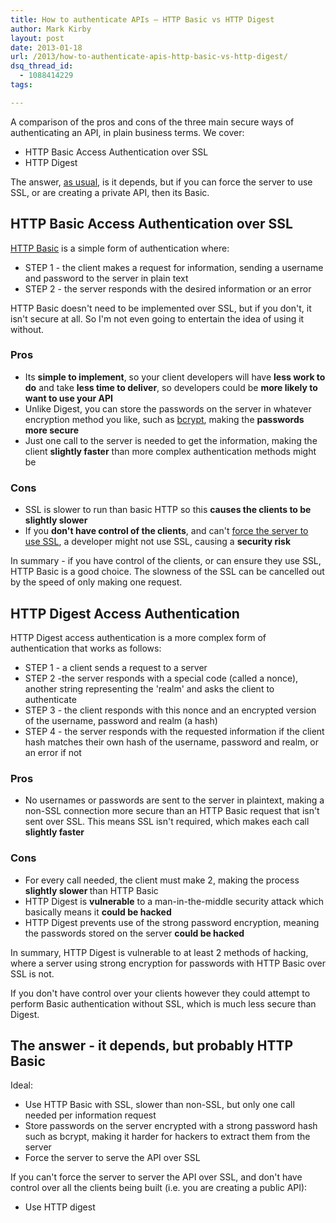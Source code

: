 ```yaml
---
title: How to authenticate APIs – HTTP Basic vs HTTP Digest
author: Mark Kirby
layout: post
date: 2013-01-18
url: /2013/how-to-authenticate-apis-http-basic-vs-http-digest/
dsq_thread_id:
  - 1088414229
tags: 

---
```


A comparison of the pros and cons of the three main secure ways of authenticating an API, in plain business terms. We cover:

  * HTTP Basic Access Authentication over SSL
  * HTTP Digest
<!--more-->
The answer, [as usual][1], is it depends, but if you can force the server to use SSL, or are creating a private API, then its Basic.

## HTTP Basic Access Authentication over SSL

[HTTP Basic][2] is a simple form of authentication where:

  * STEP 1 - the client makes a request for information, sending a username and password to the server in plain text
  * STEP 2 - the server responds with the desired information or an error

HTTP Basic doesn't need to be implemented over SSL, but if you don't, it isn't secure at all. So I'm not even going to entertain the idea of using it without.

### Pros

  * Its <strong>simple to implement</strong>, so your client developers will have <strong>less work to do</strong> and take <strong>less time to deliver</strong>, so developers could be <strong>more likely to want to use your API </strong>
  * Unlike Digest, you can store the passwords on the server in whatever encryption method you like, such as [bcrypt][3], making the **passwords more secure**
  * Just one call to the server is needed to get the information, making the client **slightly faster** than more complex authentication methods might be

### Cons

  * SSL is slower to run than basic HTTP so this **causes the clients to be slightly slower**
  * If you **don't have control of the clients**, and can't [force the server to use SSL][4], a developer might not use SSL, causing a **security risk**

In summary - if you have control of the clients, or can ensure they use SSL, HTTP Basic is a good choice. The slowness of the SSL can be cancelled out by the speed of only making one request.

## HTTP Digest Access Authentication

HTTP Digest access authentication is a more complex form of authentication that works as follows:

  * STEP 1 - a client sends a request to a server
  * STEP 2 -the server responds with a special code (called a nonce), another string representing the 'realm' and asks the client to authenticate
  * STEP 3 - the client responds with this nonce and an encrypted version of the username, password and realm (a hash)
  * STEP 4 - the server responds with the requested information if the client hash matches their own hash of the username, password and realm, or an error if not

### Pros

  * No usernames or passwords are sent to the server in plaintext, making a non-SSL connection more secure than an HTTP Basic request that isn't sent over SSL. This means SSL isn't required, which makes each call <strong>slightly faster</strong>

### Cons

  * For every call needed, the client must make 2, making the process <strong>slightly slower </strong>than HTTP Basic
  * HTTP Digest is **vulnerable** to a man-in-the-middle security attack which basically means it **could be hacked**
  * HTTP Digest prevents use of the strong password encryption, meaning the passwords stored on the server **could be hacked**

In summary, HTTP Digest is vulnerable to at least 2 methods of hacking, where a server using strong encryption for passwords with HTTP Basic over SSL is not.

If you don't have control over your clients however they could attempt to perform Basic authentication without SSL, which is much less secure than Digest.

## The answer - it depends, but probably HTTP Basic

Ideal:

  * Use HTTP Basic with SSL, slower than non-SSL, but only one call needed per information request
  * Store passwords on the server encrypted with a strong password hash such as bcrypt, making it harder for hackers to extract them from the server
  * Force the server to serve the API over SSL

If you can't force the server to server the API over SSL, and don't have control over all the clients being built (i.e. you are creating a public API):

  * Use HTTP digest

 [1]: http://adactio.com/journal/4437/
 [2]: http://en.wikipedia.org/wiki/Basic_access_authentication
 [3]: http://en.wikipedia.org/wiki/Bcrypt
 [4]: http://stackoverflow.com/questions/567434/force-https-for-entire-server-domain
